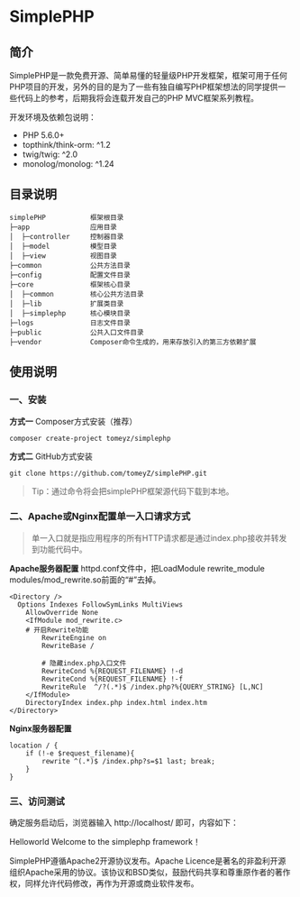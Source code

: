 # SimplePHP

## 简介
SimplePHP是一款免费开源、简单易懂的轻量级PHP开发框架，框架可用于任何PHP项目的开发，另外的目的是为了一些有独自编写PHP框架想法的同学提供一些代码上的参考，后期我将会连载开发自己的PHP MVC框架系列教程。

开发环境及依赖包说明：
* PHP 5.6.0+
* topthink/think-orm: ^1.2
* twig/twig: ^2.0
* monolog/monolog: ^1.24

## 目录说明

```
simplePHP           框架根目录
├─app               应用目录
│  ├─controller     控制器目录
│  ├─model          模型目录
│  ├─view           视图目录
├─common            公共方法目录
├─config            配置文件目录
├─core              框架核心目录
│  ├─common         核心公共方法目录
│  ├─lib            扩展类目录
│  ├─simplephp      核心模块目录
├─logs              日志文件目录
├─public            公共入口文件目录
├─vendor            Composer命令生成的，用来存放引入的第三方依赖扩展
```

## 使用说明

### 一、安装

**方式一** Composer方式安装（推荐）
```
composer create-project tomeyz/simplephp
```

**方式二** GitHub方式安装
```
git clone https://github.com/tomeyZ/simplePHP.git
```
> Tip：通过命令将会把simplePHP框架源代码下载到本地。

### 二、Apache或Nginx配置单一入口请求方式
> 单一入口就是指应用程序的所有HTTP请求都是通过index.php接收并转发到功能代码中。

**Apache服务器配置**
httpd.conf文件中，把LoadModule rewrite_module modules/mod_rewrite.so前面的“#”去掉。
```
<Directory />
  Options Indexes FollowSymLinks MultiViews
	AllowOverride None
	<IfModule mod_rewrite.c>
    # 开启Rewrite功能
		RewriteEngine on
		RewriteBase /
    
		# 隐藏index.php入口文件
		RewriteCond %{REQUEST_FILENAME} !-d
		RewriteCond %{REQUEST_FILENAME} !-f
		RewriteRule  ^/?(.*)$ /index.php?%{QUERY_STRING} [L,NC]
	</IfModule>
	DirectoryIndex index.php index.html index.htm
</Directory>
```

**Nginx服务器配置**
```
location / {
	if (!-e $request_filename){
    	rewrite ^(.*)$ /index.php?s=$1 last; break;
    }
}
```
### 三、访问测试
确定服务启动后，浏览器输入 http://localhost/ 即可，内容如下：

Helloworld
Welcome to the simplephp framework！


SimplePHP遵循Apache2开源协议发布。Apache Licence是著名的非盈利开源组织Apache采用的协议。该协议和BSD类似，鼓励代码共享和尊重原作者的著作权，同样允许代码修改，再作为开源或商业软件发布。
